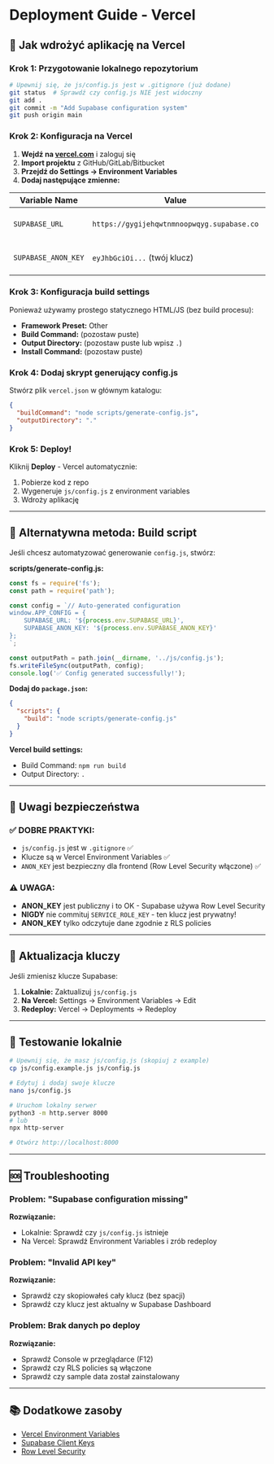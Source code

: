 # Deployment Guide - Vercel

## 🚀 Jak wdrożyć aplikację na Vercel

### Krok 1: Przygotowanie lokalnego repozytorium

```bash
# Upewnij się, że js/config.js jest w .gitignore (już dodane)
git status  # Sprawdź czy config.js NIE jest widoczny
git add .
git commit -m "Add Supabase configuration system"
git push origin main
```

### Krok 2: Konfiguracja na Vercel

1. **Wejdź na [vercel.com](https://vercel.com)** i zaloguj się
2. **Import projektu** z GitHub/GitLab/Bitbucket
3. **Przejdź do Settings → Environment Variables**
4. **Dodaj następujące zmienne:**

| Variable Name | Value | Environment |
|--------------|-------|-------------|
| `SUPABASE_URL` | `https://gygijehqwtnmnoopwqyg.supabase.co` | Production, Preview, Development |
| `SUPABASE_ANON_KEY` | `eyJhbGciOi...` (twój klucz) | Production, Preview, Development |

### Krok 3: Konfiguracja build settings

Ponieważ używamy prostego statycznego HTML/JS (bez build procesu):

- **Framework Preset:** Other
- **Build Command:** (pozostaw puste)
- **Output Directory:** (pozostaw puste lub wpisz `.`)
- **Install Command:** (pozostaw puste)

### Krok 4: Dodaj skrypt generujący config.js

Stwórz plik `vercel.json` w głównym katalogu:

```json
{
  "buildCommand": "node scripts/generate-config.js",
  "outputDirectory": "."
}
```

### Krok 5: Deploy!

Kliknij **Deploy** - Vercel automatycznie:
1. Pobierze kod z repo
2. Wygeneruje `js/config.js` z environment variables
3. Wdroży aplikację

---

## 🔧 Alternatywna metoda: Build script

Jeśli chcesz automatyzować generowanie `config.js`, stwórz:

**scripts/generate-config.js:**
```javascript
const fs = require('fs');
const path = require('path');

const config = `// Auto-generated configuration
window.APP_CONFIG = {
    SUPABASE_URL: '${process.env.SUPABASE_URL}',
    SUPABASE_ANON_KEY: '${process.env.SUPABASE_ANON_KEY}'
};
`;

const outputPath = path.join(__dirname, '../js/config.js');
fs.writeFileSync(outputPath, config);
console.log('✅ Config generated successfully!');
```

**Dodaj do `package.json`:**
```json
{
  "scripts": {
    "build": "node scripts/generate-config.js"
  }
}
```

**Vercel build settings:**
- Build Command: `npm run build`
- Output Directory: `.`

---

## 📝 Uwagi bezpieczeństwa

### ✅ DOBRE PRAKTYKI:
- `js/config.js` jest w `.gitignore` ✅
- Klucze są w Vercel Environment Variables ✅
- `ANON_KEY` jest bezpieczny dla frontend (Row Level Security włączone) ✅

### ⚠️ UWAGA:
- **ANON_KEY** jest publiczny i to OK - Supabase używa Row Level Security
- **NIGDY** nie commituj `SERVICE_ROLE_KEY` - ten klucz jest prywatny!
- **ANON_KEY** tylko odczytuje dane zgodnie z RLS policies

---

## 🔄 Aktualizacja kluczy

Jeśli zmienisz klucze Supabase:

1. **Lokalnie:** Zaktualizuj `js/config.js`
2. **Na Vercel:** Settings → Environment Variables → Edit
3. **Redeploy:** Vercel → Deployments → Redeploy

---

## 🧪 Testowanie lokalnie

```bash
# Upewnij się, że masz js/config.js (skopiuj z example)
cp js/config.example.js js/config.js

# Edytuj i dodaj swoje klucze
nano js/config.js

# Uruchom lokalny serwer
python3 -m http.server 8000
# lub
npx http-server

# Otwórz http://localhost:8000
```

---

## 🆘 Troubleshooting

### Problem: "Supabase configuration missing"
**Rozwiązanie:** 
- Lokalnie: Sprawdź czy `js/config.js` istnieje
- Na Vercel: Sprawdź Environment Variables i zrób redeploy

### Problem: "Invalid API key"
**Rozwiązanie:**
- Sprawdź czy skopiowałeś cały klucz (bez spacji)
- Sprawdź czy klucz jest aktualny w Supabase Dashboard

### Problem: Brak danych po deploy
**Rozwiązanie:**
- Sprawdź Console w przeglądarce (F12)
- Sprawdź czy RLS policies są włączone
- Sprawdź czy sample data został zainstalowany

---

## 📚 Dodatkowe zasoby

- [Vercel Environment Variables](https://vercel.com/docs/concepts/projects/environment-variables)
- [Supabase Client Keys](https://supabase.com/docs/guides/api#api-url-and-keys)
- [Row Level Security](https://supabase.com/docs/guides/auth/row-level-security)

